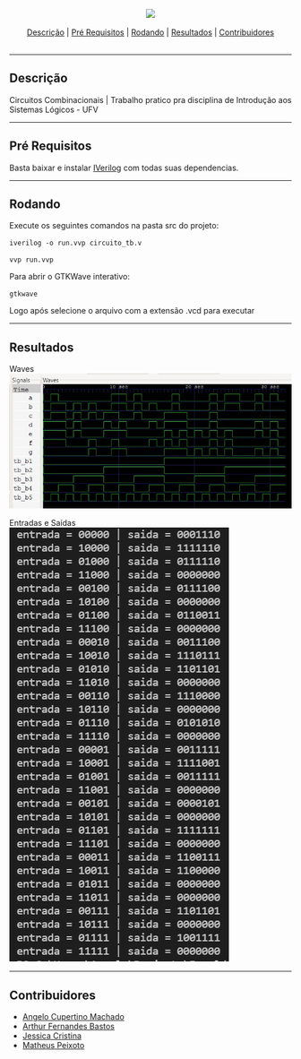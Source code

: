 <p align="center">
  <img src="https://cdn.icon-icons.com/icons2/2107/PNG/512/file_type_verilog_icon_130092.png" width="80px"/>
  <br>
</p>
<div align=center>
    <a href="#desc">Descrição</a> | <a href="#prerequisites">Pré Requisitos</a> | <a href="#running">Rodando</a> | <a href="#resultados">Resultados</a> | <a href="#contribuidores">Contribuidores</a> 
</div>
<br>
<hr>
<h2 id="desc">
    Descrição
</h2>

Circuitos Combinacionais | Trabalho pratico pra disciplina de Introdução aos Sistemas Lógicos - UFV
- - - -

<h2 id="prerequisites">
    Pré Requisitos
</h2>

Basta baixar e instalar [IVerilog](http://iverilog.icarus.com/) com todas suas dependencias.

- - - -

<h2 id="running">
    Rodando
</h2>

Execute os seguintes comandos na pasta src do projeto:

```
iverilog -o run.vvp circuito_tb.v
```
```
vvp run.vvp
```

Para abrir o GTKWave interativo:

```
gtkwave
```
Logo após selecione o arquivo com a extensão .vcd para executar 

- - - -
<h2 id="resultados">
    Resultados
</h2>
Waves
<img src="images/gtkwave.jpeg">

Entradas e Saídas
<img src="images/terminal.png">

- - - -
<h2 id="contribuidores">
    Contribuidores
</h2>

- [Angelo Cupertino Machado](https://github.com/acmachado14)
- [Arthur Fernandes Bastos](https://github.com/ArthurFBastos)
- [Jessica Cristina](https://github.com/JessCris)
- [Matheus Peixoto](https://github.com/MatheusPxt21)
